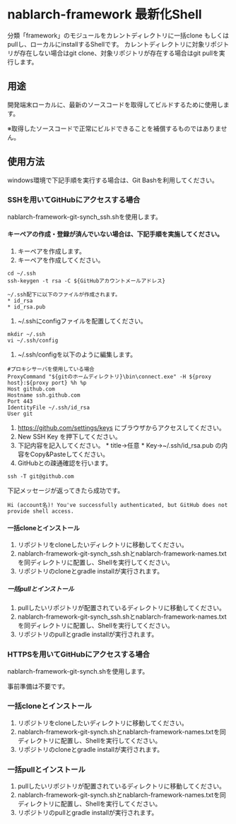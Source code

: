 # nablarch-framework 最新化Shell

分類「framework」のモジュールをカレントディレクトリに一括clone もしくはpullし、ローカルにinstallするShellです。
カレントディレクトリに対象リポジトリが存在しない場合はgit clone、対象リポジトリが存在する場合はgit pullを実行します。

## 用途

開発端末ローカルに、最新のソースコードを取得してビルドするために使用します。

※取得したソースコードで正常にビルドできることを補償するものではありません。

## 使用方法

windows環境で下記手順を実行する場合は、Git Bashを利用してください。

### SSHを用いてGitHubにアクセスする場合

nablarch-framework-git-synch_ssh.shを使用します。

#### キーペアの作成・登録が済んでいない場合は、下記手順を実施してください。

1. キーペアを作成します。
  1. キーペアを作成してください。
  ```
  cd ~/.ssh
  ssh-keygen -t rsa -C ${GitHubアカウントメールアドレス}
  ```
    ~/.ssh配下に以下のファイルが作成されます。
    * id_rsa
    * id_rsa.pub
  1. ~/.sshにconfigファイルを配置してください。
  ```
  mkdir ~/.ssh
  vi ~/.ssh/config
  ```
  1. ~/.ssh/configを以下のように編集します。
  ```
  #プロキシサーバを使用している場合
  ProxyCommand "${gitのホームディレクトリ}\bin\connect.exe" -H ${proxy host}:${proxy port} %h %p
  Host github.com
  Hostname ssh.github.com
  Port 443
  IdentityFile ~/.ssh/id_rsa
  User git
  ```
1. https://github.com/settings/keys にブラウザからアクセスしてください。
  1. New SSH Key を押下してください。
  1. 下記内容を記入してください。
    * title→任意
    * Key→~/.ssh/id_rsa.pub の内容をCopy&Pasteしてください。
1. GitHubとの疎通確認を行います。
  ```
  ssh -T git@github.com
  ```
  下記メッセージが返ってきたら成功です。
  ```
  Hi (account名)! You've successfully authenticated, but GitHub does not provide shell access.
  ```
        
#### 一括cloneとインストール

1. リポジトリをcloneしたいディレクトリに移動してください。
2. nablarch-framework-git-synch_ssh.shとnablarch-framework-names.txtを同ディレクトリに配置し、Shellを実行してください。
3. リポジトリのcloneとgradle installが実行されます。

##### 一括pullとインストール

1. pullしたいリポジトリが配置されているディレクトリに移動してください。
2. nablarch-framework-git-synch_ssh.shとnablarch-framework-names.txtを同ディレクトリに配置し、Shellを実行してください。
3. リポジトリのpullとgradle installが実行されます。

### HTTPSを用いてGitHubにアクセスする場合

nablarch-framework-git-synch.shを使用します。

事前準備は不要です。

### 一括cloneとインストール

1. リポジトリをcloneしたいディレクトリに移動してください。
2. nablarch-framework-git-synch.shとnablarch-framework-names.txtを同ディレクトリに配置し、Shellを実行してください。
3. リポジトリのcloneとgradle installが実行されます。

### 一括pullとインストール

1. pullしたいリポジトリが配置されているディレクトリに移動してください。
2. nablarch-framework-git-synch.shとnablarch-framework-names.txtを同ディレクトリに配置し、Shellを実行してください。
3. リポジトリのpullとgradle installが実行されます。

